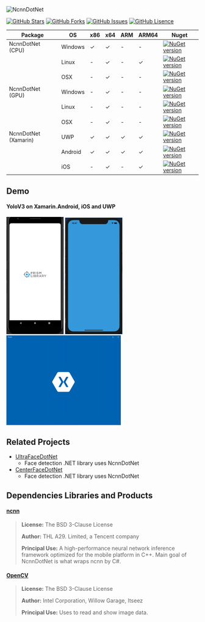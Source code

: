 ![NcnnDotNet](https://socialify.git.ci/takuya-takeuchi/NcnnDotNet/image?description=1&font=Raleway&language=1&logo=https%3A%2F%2Fgithub.com%2Ftakuya-takeuchi%2FNcnnDotNet%2Fraw%2Fmaster%2Fnuget%2Fnn128.png&owner=1&pattern=Circuit%20Board&theme=Light)

[![GitHub Stars](https://img.shields.io/github/stars/takuya-takeuchi/ncnndotnet?label=STARS&color=%23DFB317&style=for-the-badge)]() [![GitHub Forks](https://img.shields.io/github/forks/takuya-takeuchi/ncnndotnet?label=FORKS&color=%236ECA00&style=for-the-badge)]() [![GitHub Issues](https://img.shields.io/github/issues/takuya-takeuchi/ncnndotnet?label=ISSUES&color=%23007EC6&style=for-the-badge)]() [![GitHub Lisence](https://img.shields.io/github/license/takuya-takeuchi/ncnndotnet?label=LISENCE&color=%239109BD&style=for-the-badge)]()

|Package|OS|x86|x64|ARM|ARM64|Nuget|
|---|---|---|---|---|---|---|
|NcnnDotNet (CPU)|Windows|✓|✓|-|-|[![NuGet version](https://img.shields.io/nuget/v/NcnnDotNet.svg)](https://www.nuget.org/packages/NcnnDotNet)|
||Linux|-|✓|-|✓|[![NuGet version](https://img.shields.io/nuget/v/NcnnDotNet.svg)](https://www.nuget.org/packages/NcnnDotNet)|
||OSX|-|✓|-|-|[![NuGet version](https://img.shields.io/nuget/v/NcnnDotNet.svg)](https://www.nuget.org/packages/NcnnDotNet)|
|NcnnDotNet (GPU)|Windows|-|✓|-|-|[![NuGet version](https://img.shields.io/nuget/v/NcnnDotNet.GPU.svg)](https://www.nuget.org/packages/NcnnDotNet.GPU)|
||Linux|-|✓|-|-|[![NuGet version](https://img.shields.io/nuget/v/NcnnDotNet.GPU.svg)](https://www.nuget.org/packages/NcnnDotNet.GPU)|
||OSX|-|✓|-|-|[![NuGet version](https://img.shields.io/nuget/v/NcnnDotNet.GPU.svg)](https://www.nuget.org/packages/NcnnDotNet.GPU)|
|NcnnDotNet (Xamarin)|UWP|✓|✓|✓|✓|[![NuGet version](https://img.shields.io/nuget/v/NcnnDotNet.Xamarin.svg)](https://www.nuget.org/packages/NcnnDotNet.Xamarin)|
||Android|✓|✓|✓|✓|[![NuGet version](https://img.shields.io/nuget/v/NcnnDotNet.Xamarin.svg)](https://www.nuget.org/packages/NcnnDotNet.Xamarin)|
||iOS|-|✓|-|✓|[![NuGet version](https://img.shields.io/nuget/v/NcnnDotNet.Xamarin.svg)](https://www.nuget.org/packages/NcnnDotNet.Xamarin)|

## Demo

#### YoloV3 on Xamarin.Android, iOS and UWP

<img src="examples\Xamarin\YoloV3\images\android.webp" width="150" /> <img src="examples\Xamarin\YoloV3\images\ios.webp" width="150" /> <img src="examples\Xamarin\YoloV3\images\uwp.webp" width="300" />

## Related Projects

- [UltraFaceDotNet](https://github.com/takuya-takeuchi/UltraFaceDotNet)
  - Face detection .NET library uses NcnnDotNet
- [CenterFaceDotNet](https://github.com/takuya-takeuchi/CenterFaceDotNet)
  - Face detection .NET library uses NcnnDotNet
 
## Dependencies Libraries and Products

#### [ncnn](https://github.com/Tencent/ncnn/)

> **License:** The BSD 3-Clause License
>
> **Author:** THL A29. Limited, a Tencent company
> 
> **Principal Use:** A high-performance neural network inference framework optimized for the mobile platform in C++. Main goal of NcnnDotNet is what wraps ncnn by C#.

#### [OpenCV](https://opencv.org/)

> **License:** The BSD 3-Clause License
>
> **Author:** Intel Corporation, Willow Garage, Itseez
> 
> **Principal Use:** Uses to read and show image data.